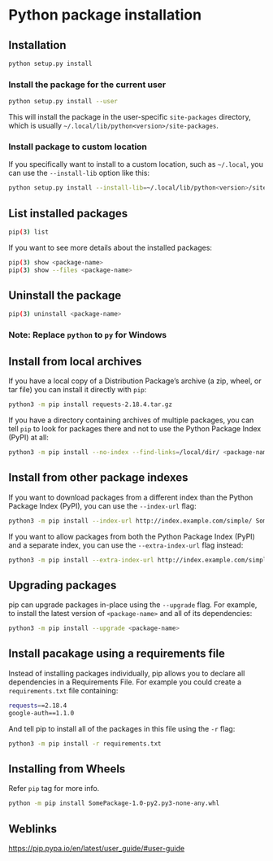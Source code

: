 # Python package installation

## Installation

```bash
python setup.py install
```

### Install the package for the current user

```bash
python setup.py install --user
```

This will install the package in the user-specific `site-packages` directory,
which is usually `~/.local/lib/python<version>/site-packages`.

### Install package to custom location

If you specifically want to install to a custom location, such as `~/.local`,
you can use the `--install-lib` option like this:

```bash
python setup.py install --install-lib=~/.local/lib/python<version>/site-packages
```

## List installed packages

```bash
pip(3) list
```

If you want to see more details about the installed packages:

```bash
pip(3) show <package-name>
pip(3) show --files <package-name>
```

## Uninstall the package

```bash
pip(3) uninstall <package-name>
```

### Note: Replace `python` to `py` for Windows

## Install from local archives

If you have a local copy of a Distribution Package’s archive (a zip, wheel, or tar file)
you can install it directly with `pip`:

```bash
python3 -m pip install requests-2.18.4.tar.gz
```

If you have a directory containing archives of multiple packages, you can tell
`pip` to look for packages there and not to use the Python Package Index (PyPI) at all:

```bash
python3 -m pip install --no-index --find-links=/local/dir/ <package-name>
```

## Install from other package indexes

If you want to download packages from a different index than the Python Package Index (PyPI),
you can use the `--index-url` flag:

```bash
python3 -m pip install --index-url http://index.example.com/simple/ SomeProject
```

If you want to allow packages from both the Python Package Index (PyPI) and a separate index,
you can use the `--extra-index-url` flag instead:

```bash
python3 -m pip install --extra-index-url http://index.example.com/simple/ SomeProject
```

## Upgrading packages

pip can upgrade packages in-place using the `--upgrade` flag. For example, to install
the latest version of `<package-name>` and all of its dependencies:

```bash
python3 -m pip install --upgrade <package-name>
```

## Install pacakage using a requirements file

Instead of installing packages individually, pip allows you to declare all dependencies in a Requirements File.
For example you could create a `requirements.txt` file containing:

```bash
requests==2.18.4
google-auth==1.1.0
```

And tell pip to install all of the packages in this file using the `-r` flag:

```bash
python3 -m pip install -r requirements.txt
```

## Installing from Wheels

Refer `pip` tag for more info.

```bash
python -m pip install SomePackage-1.0-py2.py3-none-any.whl
```

## Weblinks

<https://pip.pypa.io/en/latest/user_guide/#user-guide>
